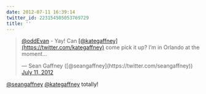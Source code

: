 ```yaml
---
date: 2012-07-11 16:39:14
twitter_id: 223154505053769729
title: ''
---
```


<blockquote class="twitter-tweet"><p lang="en" dir="ltr"><a href="https://twitter.com/oddEvan?ref_src=twsrc%5Etfw">@oddEvan</a> - Yay! Can <a href="https://twitter.com/kategaffney?ref_src=twsrc%5Etfw">[@kategaffney](https://twitter.com/kategaffney)</a> come pick it up? I’m in Orlando at the moment...</p>&mdash; Sean Gaffney ([@seangaffney](https://twitter.com/seangaffney)) <a href="https://twitter.com/seangaffney/status/223154123669901315?ref_src=twsrc%5Etfw">July 11, 2012</a></blockquote>
<script async src="https://platform.twitter.com/widgets.js" charset="utf-8"></script>

[@seangaffney](https://twitter.com/seangaffney) [@kategaffney](https://twitter.com/kategaffney) totally!
